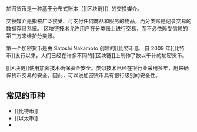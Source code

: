加密货币是一种基于分布式账本（[[区块链]]）的交换媒介。

交换媒介是指被广泛接受、可支付任何商品和服务的物品，而分类账是记录交易的数据存储系统。 区块链技术允许用户在分类账上进行交易，而不必依赖受信赖的第三方来维护分类账。

第一个加密货币是由 Satoshi Nakamoto 创建的[[比特币]]。 自 2009 年[[比特币]]发行以来，人们已经在许多不同的[[区块链]]上制作了数以千计的加密货币。

[[区块链]]使用加密技术确保资金安全。类似技术已经在银行业采用多年，用来确保货币交易的安全。因此，可以说加密货币具有银行级别的安全性。

## 常见的币种

- [[比特币]]
- [[以太币]]
- 